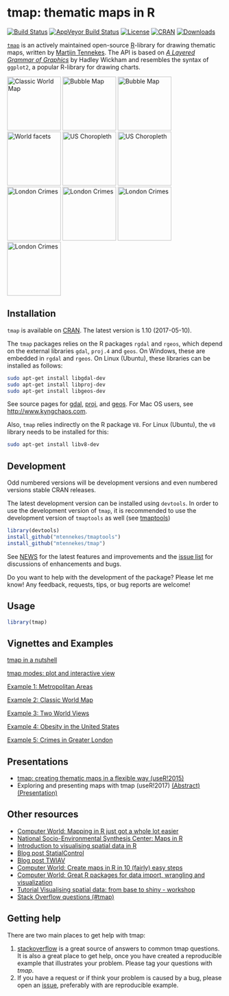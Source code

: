 tmap: thematic maps in R
===

[![Build Status](https://travis-ci.org/mtennekes/tmap.png?branch=master)](https://travis-ci.org/mtennekes/tmap)
[![AppVeyor Build Status](https://ci.appveyor.com/api/projects/status/github/mtennekes/tmap?branch=master&svg=true)](https://ci.appveyor.com/project/mtennekes/tmap)<!---[![Coverage Status](https://img.shields.io/codecov/c/github/mtennekes/tmap/master.svg)](https://codecov.io/github/mtennekes/tmap?branch=master)--->
[![License](https://img.shields.io/badge/License-GPL%20v3-brightgreen.svg?style=flat)](http://www.gnu.org/licenses/gpl-3.0.html) 
[![CRAN](http://www.r-pkg.org/badges/version/tmap)](https://cran.r-project.org/package=tmap) 
[![Downloads](http://cranlogs.r-pkg.org/badges/tmap?color=brightgreen)](http://www.r-pkg.org/pkg/tmap)

[`tmap`][1] is an actively maintained open-source [R][2]-library for drawing thematic maps, written by [Martijn Tennekes][3]. The API is based on [*A Layered Grammar of Graphics*][4] by Hadley Wickham and resembles the syntax of `ggplot2`, a popular R-library for drawing charts.

<span>
<a href = "https://github.com/mtennekes/tmap/tree/master/demo/ClassicMap"><img src="http://www.von-tijn.nl/tijn/research/tmap/icons/classic.jpg" alt="Classic World Map" height="125px"/></a>
<a href = "https://github.com/mtennekes/tmap/tree/master/demo/BubbleMap"><img src="http://www.von-tijn.nl/tijn/research/tmap/icons/bubble.jpg" alt="Bubble Map" height="125px"/></a>
<a href = "https://github.com/mtennekes/tmap/tree/master/demo/BubbleMap"><img src="http://www.von-tijn.nl/tijn/research/tmap/icons/view_metro2.jpg" alt="Bubble Map" height="125px"/></a>
<a href = "https://github.com/mtennekes/tmap/tree/master/demo/WorldFacets"><img src="http://www.von-tijn.nl/tijn/research/tmap/icons/world_facets2.jpg" alt="World facets" height="125px"/></a>
<a href = "https://github.com/mtennekes/tmap/tree/master/demo/USChoropleth"><img src="http://www.von-tijn.nl/tijn/research/tmap/icons/USchoro.jpg" alt="US Choropleth" height="125px"/></a>
<a href = "https://github.com/mtennekes/tmap/tree/master/demo/USChoropleth"><img src="http://www.von-tijn.nl/tijn/research/tmap/icons/US_PR.jpg" alt="US Choropleth" height="125px"/></a>
<a href = "https://github.com/mtennekes/tmap/tree/master/demo/LondonCrimes">
<img src="http://www.von-tijn.nl/tijn/research/tmap/icons/crimes3.jpg" alt="London Crimes" height="125px"/></a>
<a href = "https://github.com/mtennekes/tmap/tree/master/demo/LondonCrimes">
<img src="http://www.von-tijn.nl/tijn/research/tmap/icons/crimes4.jpg" alt="London Crimes" height="125px"/></a>
<a href = "https://github.com/mtennekes/tmap/tree/master/demo/LondonCrimes">
<img src="http://www.von-tijn.nl/tijn/research/tmap/icons/crimes5.jpg" alt="London Crimes" height="125px"/></a>
<a href = "https://github.com/mtennekes/tmap/tree/master/demo/LondonCrimes">
<img src="http://www.von-tijn.nl/tijn/research/tmap/icons/view_crimes2.jpg" alt="London Crimes" height="125px"/></a>
</span>


Installation
------------

`tmap` is available on [CRAN](http://cran.r-project.org/package=tmap). The latest version is 1.10 (2017-05-10).

The `tmap` packages relies on the R packages `rgdal` and `rgeos`, which depend on the external libraries `gdal`, `proj.4` and `geos`. On Windows, these are embedded in `rgdal` and `rgeos`. On Linux (Ubuntu), these libraries can be installed as follows:

```bash
sudo apt-get install libgdal-dev
sudo apt-get install libproj-dev
sudo apt-get install libgeos-dev
```

See source pages for [gdal](http://trac.osgeo.org/gdal), [proj](http://trac.osgeo.org/proj), and [geos](http://trac.osgeo.org/geos). For Mac OS users, see http://www.kyngchaos.com.

Also, `tmap` relies indirectly on the R package `V8`. For Linux (Ubuntu), the `v8` library needs to be installed for this:

```bash
sudo apt-get install libv8-dev
```

Development
------------

Odd numbered versions will be development versions and even numbered versions stable CRAN releases.

The latest development version can be installed using `devtools`. In order to use the development version of `tmap`, it is recommended to use the development version of `tmaptools` as well (see [tmaptools](http://github.com/mtennekes/tmaptools))

```r
library(devtools)
install_github("mtennekes/tmaptools")
install_github("mtennekes/tmap")
```

See [NEWS](https://github.com/mtennekes/tmap/blob/master/pkg/NEWS) for the latest features and improvements and the [issue list](https://github.com/mtennekes/tmap/issues) for discussions of enhancements and bugs.

Do you want to help with the development of the package? Please let me know! Any feedback, requests, tips, or bug reports are welcome!


Usage
-----

```r
library(tmap)
```


Vignettes and Examples
-----
[tmap in a nutshell][6]

[tmap modes: plot and interactive view][11]

[Example 1: Metropolitan Areas](https://github.com/mtennekes/tmap/tree/master/demo/BubbleMap)

[Example 2: Classic World Map](https://github.com/mtennekes/tmap/tree/master/demo/ClassicMap)

[Example 3: Two World Views](https://github.com/mtennekes/tmap/tree/master/demo/WorldFacets)

[Example 4: Obesity in the United States](https://github.com/mtennekes/tmap/tree/master/demo/USChoropleth)

[Example 5: Crimes in Greater London](https://github.com/mtennekes/tmap/tree/master/demo/LondonCrimes)


Presentations
-----

* [tmap: creating thematic maps in a flexible way (useR!2015)][10]
* Exploring and presenting maps with tmap (useR!2017) [(Abstract)][20] [(Presentation)][21]


Other resources
-----

* [Computer World: Mapping in R just got a whole lot easier][18]
* [National Socio-Environmental Synthesis Center: Maps in R][19]
* [Introduction to visualising spatial data in R][9]
* [Blog post StatialControl][7]
* [Blog post TWIAV][8]
* [Computer World: Create maps in R in 10 (fairly) easy steps][12]
* [Computer World: Great R packages for data import, wrangling and visualization][17]
* [Tutorial Visualising spatial data: from base to shiny - workshop][15]
* [Stack Overflow questions (#tmap)][16]


Getting help
-----

There are two main places to get help with tmap:

1.  [stackoverflow](http://stackoverflow.com/tags/tmap) is a great source of answers to common tmap questions. It is also a great place to get help, once you have created a reproducible example that illustrates your problem. Please tag your questions with *tmap*.
2.  If you have a request or if think your problem is caused by a bug, please open an [issue](https://github.com/mtennekes/tmap/issues), preferably with are reproducible example.



  [1]: http://cran.r-project.org/web/packages/tmap/index.html
  [2]: http://stackoverflow.com/tags/r/info
  [3]: http://stackoverflow.com/users/1393348/martijn-tennekes
  [4]: http://vita.had.co.nz/papers/layered-grammar.pdf
  [5]: https://github.com/mtennekes/tmap
  [6]: https://cran.r-project.org/web/packages/tmap/vignettes/tmap-nutshell.html
  [7]: http://spatcontrol.net/SpatialControl/2015/11/06/tmap-r-package/
  [8]: http://www.twiav.nl/en/blog0002en.php
  [9]: https://cran.r-project.org/doc/contrib/intro-spatial-rl.pdf
  [10]: http://von-tijn.nl/tijn/research/presentations/tmap_user2015.pdf
  [11]: https://cran.r-project.org/web/packages/tmap/vignettes/tmap-modes.html
  [12]: http://cwrld.us/Rmaps10
  [13]: https://github.com/mtennekes/tmap/blob/master/demo/US_choropleth.R
  [14]: https://github.com/mtennekes/tmap/blob/master/demo/crimes_in_Greater_London.R
  [15]: https://github.com/Robinlovelace/Creating-maps-in-R/blob/master/vignettes/vspd-base-shiny.Rmd
  [16]: http://stackoverflow.com/questions/tagged/tmap
  [17]: http://www.computerworld.com/article/2921176/business-intelligence/great-r-packages-for-data-import-wrangling-visualization.html
  [18]:	http://www.computerworld.com/article/3175623/data-analytics/mapping-in-r-just-got-a-whole-lot-easier.html
  [19]: https://sesync-ci.github.io/maps-in-R-lesson/
  [20]: http://von-tijn.nl/tijn/research/publications/abstract_tmap.pdf
  [21]: http://von-tijn.nl/tijn/research/presentations/tmap_user2017.pdf
